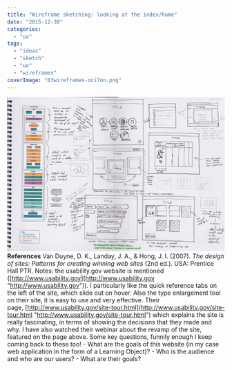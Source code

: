 ```yaml
---
title: "Wireframe sketching: looking at the index/home"
date: "2015-12-30"
categories: 
  - "ux"
tags: 
  - "ideas"
  - "sketch"
  - "ux"
  - "wireframes"
coverImage: "03wireframes-oci7on.png"
---
```


[![wireframe sketches part 3](images/03wireframes-oci7on.png)](http://www.fionamacneill.co.uk/blog/wp-content/uploads/2015/12/03wireframes-oci7on.png) **References** Van Duyne, D. K., Landay, J. A., & Hong, J. I. (2007). _The design of sites: Patterns for creating winning web sites_ (2nd ed.). USA: Prentice Hall PTR. Notes: the usability.gov website is mentioned ([http://www.usability.gov](http://www.usability.gov "http://www.usability.gov")). I particularly like the quick reference tabs on the left of the site, which slide out on hover. Also the type enlargement tool on their site, it is easy to use and very effective. Their page, [http://www.usability.gov/site-tour.html](http://www.usability.gov/site-tour.html "http://www.usability.gov/site-tour.html") which explains the site is really fascinating, in terms of showing the decisions that they made and why. I have also watched their webinar about the revamp of the site, featured on the page above. Some key questions, funnily enough I keep coming back to these too! - What are the goals of this website (in my case web application in the form of a Learning Object)? - Who is the audience and who are our users? - What are their goals?
